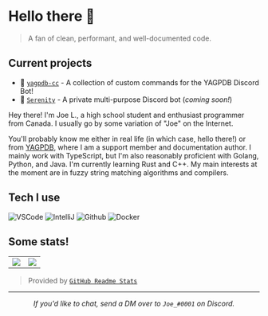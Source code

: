 # Hello there 👋

> A fan of clean, performant, and well-documented code.

## Current projects

- :robot: [`yagpdb-cc`](https://github.com/yagpdb-cc/yagpdb-cc) - A collection of custom commands for the YAGPDB Discord Bot!
- :rocket: [`Serenity`](https://github.com/synergy-discord/serenity) - A private multi-purpose Discord bot (_coming soon!_)

Hey there! I'm Joe L., a high school student and enthusiast programmer from Canada. I usually go by some variation of "Joe" on the Internet.

You'll probably know me either in real life (in which case, hello there!) or from [YAGPDB](https://yagpdb.xyz), where I am a support member and documentation author. I mainly work with TypeScript, but I'm also reasonably proficient with Golang, Python, and Java. I'm currently learning Rust and C++. My main interests at the moment are in fuzzy string matching algorithms and compilers.

## Tech I use

![VSCode](https://img.shields.io/static/v1?label=VSCode&message=1.53.0-insider&style=for-the-badge&color=1FC0A7&logo=visual-studio-code)
![IntelliJ](https://img.shields.io/static/v1?label=IntelliJ&message=2019.3&style=for-the-badge&color=000000&logo=intellij-idea)
![Github](https://img.shields.io/static/v1?label=GitHub&message=jo3-l&color=181717&style=for-the-badge&logo=github)
![Docker](https://img.shields.io/static/v1?label=Docker&message=🐳&color=4285F4&style=for-the-badge&logo=docker)

## Some stats!

<table>
  <tr>
    <td align="center" style="padding=0;width=50%;">
      <img align="center" style="padding=0;" src="https://github-readme-stats.vercel.app/api/?username=jo3-l&show_icons=true&title_color=4F8CC9&text_color=9f9f9f&bg_color=00000000&hide_border=true&icon_color=4F8CC9&hide_title=true&count_private=true" />
    </td>
    <td align="center" style="padding=0;width=50%;">
      <img align="center" style="padding=0;" src="https://github-readme-stats.quantumlytangled.vercel.app/api/top-langs/?username=jo3-l&layout=compact&show_icons=true&title_color=4F8CC9&text_color=9f9f9f&bg_color=00000000&hide_border=true&icon_color=00000000&count_private=true&hide=lua" />
    </td>
  </tr>
</table>

> Provided by [`GitHub Readme Stats`](https://github.com/anuraghazra/github-readme-stats)

---

<div align="center">
	<i>If you'd like to chat, send a DM over to <code>Joe_#0001</code> on Discord.</i>
</div>
